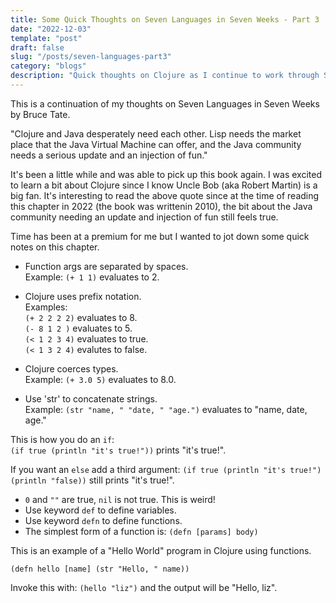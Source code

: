 ```yaml
---
title: Some Quick Thoughts on Seven Languages in Seven Weeks - Part 3
date: "2022-12-03"
template: "post"
draft: false
slug: "/posts/seven-languages-part3"
category: "blogs"
description: "Quick thoughts on Clojure as I continue to work through Seven Languages in Seven Weeks by Bruce Tate."
---
```

This is a continuation of my thoughts on Seven Languages in Seven Weeks by Bruce Tate.    

"Clojure and Java desperately need each other.  Lisp needs the market place that the Java Virtual Machine can offer, and the Java community needs a serious update and an injection of fun."

It's been a little while and was able to pick up this book again.  I was excited to learn a bit about Clojure since I know Uncle Bob (aka Robert Martin) is a big fan.  It's interesting to read the above quote since at the time of reading this chapter in 2022 (the book was writtenin 2010), the bit about the Java community needing an update and injection of fun still feels true.  

Time has been at a premium for me but I wanted to jot down some quick notes on this chapter.

* Function args are separated by spaces.    
  Example: `(+ 1 1)` evaluates to 2.
* Clojure uses prefix notation.    
Examples:   
`(+ 2 2 2 2)` evaluates to 8.    
`(- 8 1 2 )` evaluates to 5.    
`(< 1 2 3 4)` evaluates to true.    
`(< 1 3 2 4)` evalutes to false.    

* Clojure coerces types.    
Example:
`(+ 3.0 5)` evaluates to 8.0.
* Use 'str' to concatenate strings.    
Example:
`(str "name, " "date, " "age.")` evaluates to "name, date, age."

This is how you do an `if`:   
`(if true (println "it's true!"))` prints "it's true!".

If you want an `else` add a third argument:
`(if true (println "it's true!") (println "false))` still prints "it's true!".

* `0` and `""` are true, `nil` is not true.  This is weird!
* Use keyword `def` to define variables.
* Use keyword `defn` to define functions.
* The simplest form of a function is: `(defn [params] body)`

This is an example of a "Hello World" program in Clojure using functions.

`(defn hello [name] (str "Hello, " name))`

Invoke this with: `(hello "liz")` and the output will be "Hello, liz".


